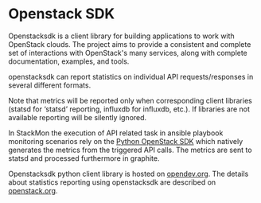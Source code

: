 # Openstack SDK

Openstacksdk is a client library for building applications to work with
OpenStack clouds. The project aims to provide a consistent and complete set of
interactions with OpenStack's many services, along with complete documentation,
examples, and tools.

openstacksdk can report statistics on individual API requests/responses in
several different formats.

Note that metrics will be reported only when corresponding client libraries
(statsd for ‘statsd’ reporting, influxdb for influxdb, etc.). If libraries are
not available reporting will be silently ignored.

In StackMon the execution of API related task in ansible playbook monitoring
scenarios rely on the [Python OpenStack
SDK](https://docs.openstack.org/openstacksdk/latest/) which natively generates
the metrics from the triggered API calls. The metrics are sent to statsd and
processed furthermore in graphite.

Openstacksdk python client library is hosted on
[opendev.org](https://opendev.org/openstack/openstacksdk). The details about
statistics reporting using openstacksdk are described on
[openstack.org](https://docs.openstack.org/openstacksdk/latest/user/guides/stats.html).
